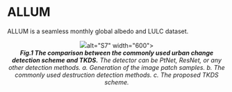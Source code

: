 # ALLUM
ALLUM is a seamless monthly global albedo and LULC dataset. 

<p align="center">
  <img src=![S1_00](https://github.com/Houzy116/ALLUM/assets/131630519/627ea61b-e45c-4ceb-a9b7-bdc427f8fc9c)

 alt="S7" width="600">
   <br>
  <em><strong>Fig.1 The comparison between the commonly used urban change detection scheme and TKDS.</strong> The detector can be PtNet, ResNet, or any other detection methods. </strong>a.</strong> Generation of the image patch samples. </strong>b.</strong> The commonly used destruction detection methods. </strong>c.</strong> The proposed TKDS scheme.</em>
</p>
